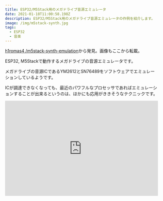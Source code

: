 ```yaml
---
title: ESP32/M5Stack用のメガドライブ音源エミュレータ
date: 2021-01-18T11:00:58.198Z
description: ESP32/M5Stack用のメガドライブ音源エミュレータの作例を紹介します。
image: /img/m5stack-synth.jpg
tags:
  - ESP32
  - 音楽
---
```

[h1romas4
/m5stack-synth-emulation](https://github.com/h1romas4/m5stack-synth-emulation)から発見。画像もここから転載。

ESP32, M5Stackで動作するメガドライブの音源エミュレータです。

メガドライブの音源ICであるYM2612とSN76489をソフトウェアでエミュレーションしているようです。

ICが調達できなくなっても、最近のパワフルなプロセッサであればエミュレーションすることが出来るというのは、ほかにも応用がききそうなテクニックです。

<iframe width="100%" height="315" src="https://www.youtube.com/embed/dunNtkFS8gc" frameborder="0" allow="accelerometer; autoplay; clipboard-write; encrypted-media; gyroscope; picture-in-picture" allowfullscreen></iframe>

